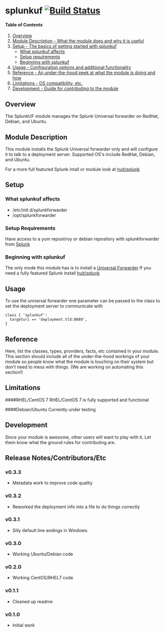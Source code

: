 # splunkuf [![Build Status](https://travis-ci.org/paulbadcock/puppet-splunkuf.svg)](https://travis-ci.org/paulbadcock/puppet-splunkuf)

#### Table of Contents

1. [Overview](#overview)
2. [Module Description - What the module does and why it is useful](#module-description)
3. [Setup - The basics of getting started with splunkuf](#setup)
    * [What splunkuf affects](#what-splunkuf-affects)
    * [Setup requirements](#setup-requirements)
    * [Beginning with splunkuf](#beginning-with-splunkuf)
4. [Usage - Configuration options and additional functionality](#usage)
5. [Reference - An under-the-hood peek at what the module is doing and how](#reference)
5. [Limitations - OS compatibility, etc.](#limitations)
6. [Development - Guide for contributing to the module](#development)

## Overview

The SplunkUF module manages the Splunk Universal forwarder on RedHat, Debian, and Ubuntu.

## Module Description

This module installs the Splunk Universal forwarder only and will configure it to talk to a deployment server. Supported OS's include RedHat, Debian, and Ubuntu.

For a more full featured Splunk intall or module look at [huit/splunk](https://forge.puppetlabs.com/huit/splunk)

## Setup

### What splunkuf affects

* /etc/init.d/splunkforwarder
* /opt/splunkforwarder

### Setup Requirements

Have access to a yum repostiroy or debian repository with splunkforwarder from [Splunk](http://www.splunk.com/en_us/download/universal-forwarder.html)

### Beginning with splunkuf

The only mode this module has is to install a [Universal Forwarder](http://docs.splunk.com/Documentation/Splunk/6.2.3/Forwarding/Introducingtheuniversalforwarder) If you need a fully featured Splunk install [huit/splunk](https://forge.puppetlabs.com/huit/splunk)

## Usage

To use the universal forwarder one parameter can be passed to the class to set the deployment server to communicate with

```Puppet
class { 'splunkuf':
  targeturi => 'deployment.tld:8089',
}
```

## Reference

Here, list the classes, types, providers, facts, etc contained in your module.
This section should include all of the under-the-hood workings of your module so
people know what the module is touching on their system but don't need to mess
with things. (We are working on automating this section!)

## Limitations

####RHEL/CentOS 7
RHEL/CentOS 7 is fully supported and functional

####Debian/Ubuntu
Currently under testing

## Development

Since your module is awesome, other users will want to play with it. Let them
know what the ground rules for contributing are.

## Release Notes/Contributors/Etc 

### v0.3.3
* Metadata work to improve code quality

### v0.3.2
* Reworked the deployment info into a file to do things correctly

### v0.3.1
* Silly default line endings in Windows

### v0.3.0
* Working Ubuntu/Debian code

### v0.2.0
* Working CentOS/RHEL7 code

### v0.1.1
* Cleaned up readme

### v0.1.0
* Initial work
